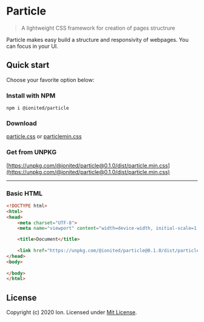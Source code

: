 # Particle

> A lightweight CSS framework for creation of pages structrure

Particle makes easy build a structure and responsivity of webpages. You can focus in your UI.

## Quick start

Choose your favorite option below:

### Install with NPM

```
npm i @ionited/particle
```

### Download

[particle.css](dist/particle.css) or [particlemin.css](dist/particle.min.css)

### Get from UNPKG

[https://unpkg.com/@ionited/particle@0.1.0/dist/particle.min.css](https://unpkg.com/@ionited/particle@0.1.0/dist/particle.min.css)

---

### Basic HTML

```html
<!DOCTYPE html>
<html>
<head>
    <meta charset="UTF-8">
    <meta name="viewport" content="width=device-width, initial-scale=1.0">

    <title>Document</title>
    
    <link href="https://unpkg.com/@ionited/particle@0.1.0/dist/particle.min.css" rel="stylesheet">
</head>
<body>
    
</body>
</html>
```

## License

Copyright (c) 2020 Ion. Licensed under [Mit License](LICENSE).